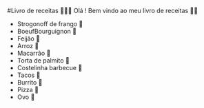 #Livro de receitas 👩🏻‍🍳
Olá ! Bem vindo ao meu livro de receitas 👋🏻

- Strogonoff de frango 🐔
- BoeufBourguignon 🥩
- Feijão 🧆
- Arroz 🍚
- Macarrão 🍝
- Torta de palmito 🥧
- Costelinha barbecue 🐖
- Tacos 🌮
- Burrito 🌯
- Pizza 🍕
- Ovo 🥚
